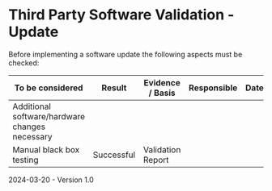 # Third Party Software Validation - Update

Before implementing a software update the following aspects must be checked:

| To be considered | Result | Evidence / Basis | Responsible | Date |
| ---- | ------ | ------ | ----------- | ------ |
| Additional software/hardware changes necessary |  |  |  | |
| Manual black box testing | Successful | Validation Report |  | |

2024-03-20 - Version 1.0

